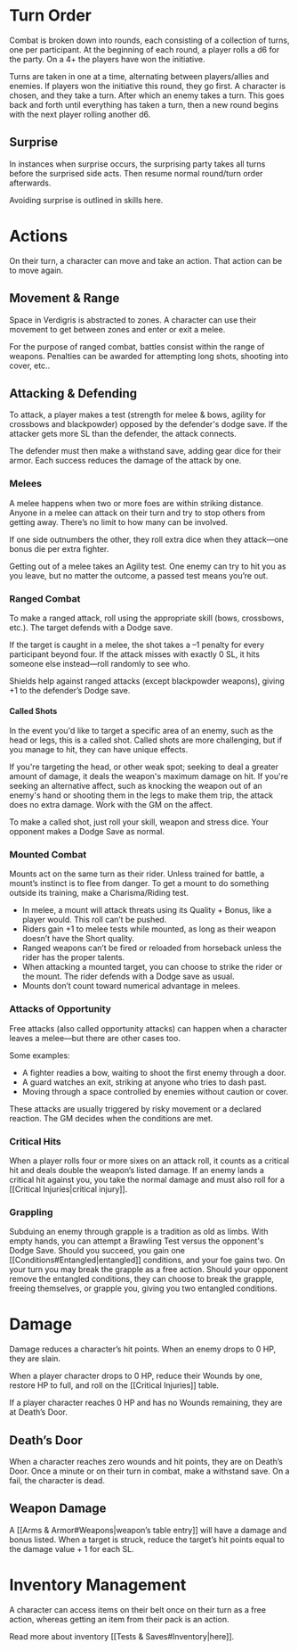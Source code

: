 # Turn Order
Combat is broken down into rounds, each consisting of a collection of turns, one per participant. At the beginning of each round, a player rolls a d6 for the party. On a 4+ the players have won the initiative.

Turns are taken in one at a time, alternating between players/allies and enemies. If players won the initiative this round, they go first. A character is chosen, and they take a turn. After which an enemy takes a turn. This goes back and forth until everything has taken a turn, then a new round begins with the next player rolling another d6. 
## Surprise
In instances when surprise occurs, the surprising party takes all turns before the surprised side acts. Then resume normal round/turn order afterwards.

Avoiding surprise is outlined in skills here.
# Actions
On their turn, a character can move and take an action. That action can be to move again.
## Movement & Range
Space in Verdigris is abstracted to zones. A character can use their movement to get between zones and enter or exit a melee. 

For the purpose of ranged combat, battles consist within the range of weapons. Penalties can be awarded for attempting long shots, shooting into cover, etc..
## Attacking & Defending
To attack, a player makes a test (strength for melee & bows, agility for crossbows and blackpowder) opposed by the defender's dodge save. If the attacker gets more SL than the defender, the attack connects. 

The defender must then make a withstand save, adding gear dice for their armor. Each success reduces the damage of the attack by one. 
### Melees
A melee happens when two or more foes are within striking distance. Anyone in a melee can attack on their turn and try to stop others from getting away. There’s no limit to how many can be involved.

If one side outnumbers the other, they roll extra dice when they attack—one bonus die per extra fighter.

Getting out of a melee takes an Agility test. One enemy can try to hit you as you leave, but no matter the outcome, a passed test means you’re out.
### Ranged Combat
To make a ranged attack, roll using the appropriate skill (bows, crossbows, etc.). The target defends with a Dodge save.

If the target is caught in a melee, the shot takes a –1 penalty for every participant beyond four. If the attack misses with exactly 0 SL, it hits someone else instead—roll randomly to see who.

Shields help against ranged attacks (except blackpowder weapons), giving +1 to the defender’s Dodge save.
#### Called Shots
In the event you'd like to target a specific area of an enemy, such as the head or legs, this is a called shot. Called shots are more challenging, but if you manage to hit, they can have unique effects.

If you're targeting the head, or other weak spot; seeking to deal a greater amount of damage, it deals the weapon's maximum damage on hit. If you're seeking an alternative affect, such as knocking the weapon out of an enemy's hand or shooting them in the legs to make them trip, the attack does no extra damage. Work with the GM on the affect.

To make a called shot, just roll your skill, weapon and stress dice. Your opponent makes a Dodge Save as normal.
### Mounted Combat
Mounts act on the same turn as their rider. Unless trained for battle, a mount’s instinct is to flee from danger. To get a mount to do something outside its training, make a Charisma/Riding test.
+ In melee, a mount will attack threats using its Quality + Bonus, like a player would. This roll can’t be pushed.
+ Riders gain +1 to melee tests while mounted, as long as their weapon doesn’t have the Short quality.
+ Ranged weapons can’t be fired or reloaded from horseback unless the rider has the proper talents.
+ When attacking a mounted target, you can choose to strike the rider or the mount. The rider defends with a Dodge save as usual.
+ Mounts don’t count toward numerical advantage in melees.
### Attacks of Opportunity
Free attacks (also called opportunity attacks) can happen when a character leaves a melee—but there are other cases too.

Some examples:
+ A fighter readies a bow, waiting to shoot the first enemy through a door.
+ A guard watches an exit, striking at anyone who tries to dash past.
+ Moving through a space controlled by enemies without caution or cover.

These attacks are usually triggered by risky movement or a declared reaction. The GM decides when the conditions are met.
### Critical Hits
When a player rolls four or more sixes on an attack roll, it counts as a critical hit and deals double the weapon’s listed damage. If an enemy lands a critical hit against you, you take the normal damage and must also roll for a [[Critical Injuries|critical injury]].
### Grappling
Subduing an enemy through grapple is a tradition as old as limbs. With empty hands, you can attempt a Brawling Test versus the opponent's Dodge Save. Should you succeed, you gain one [[Conditions#Entangled|entangled]] conditions, and your foe gains two. On your turn you may break the grapple as a free action. Should your opponent remove the entangled conditions, they can choose to break the grapple, freeing themselves, or grapple you, giving you two entangled conditions.
# Damage
Damage reduces a character’s hit points. When an enemy drops to 0 HP, they are slain.

When a player character drops to 0 HP, reduce their Wounds by one, restore HP to full, and roll on the [[Critical Injuries]] table.

If a player character reaches 0 HP and has no Wounds remaining, they are at Death’s Door.
## Death’s Door
When a character reaches zero wounds and hit points, they are on Death’s Door. Once a minute or on their turn in combat, make a withstand save. On a fail, the character is dead. 
## Weapon Damage
A [[Arms & Armor#Weapons|weapon’s table entry]] will have a damage and bonus listed. When a target is struck, reduce the target’s hit points equal to the damage value + 1 for each SL. 
# Inventory Management
A character can access items on their belt once on their turn as a free action, whereas getting an item from their pack is an action.

Read more about inventory [[Tests & Saves#Inventory|here]].